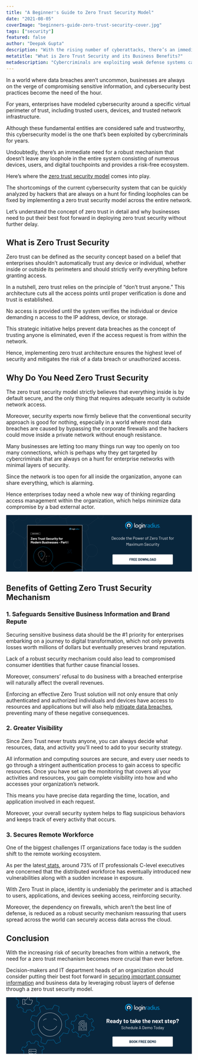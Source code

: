 ```yaml
---
title: "A Beginner's Guide to Zero Trust Security Model"
date: "2021-08-05"
coverImage: "beginners-guide-zero-trust-security-cover.jpg"
tags: ["security"]
featured: false 
author: "Deepak Gupta"
description: "With the rising number of cyberattacks, there’s an immediate need for a robust mechanism that provides a risk-free digital ecosystem. Zero trust helps businesses create the most secure environment that mitigates the risk of any kind of security breach."
metatitle: "What is Zero Trust Security and its Business Benefits?"
metadescription: "Cybercriminals are exploiting weak defense systems causing severe losses. Learn how enterprises can leverage the zero trust model to overcome the situation."
---
```


In a world where data breaches aren’t uncommon, businesses are always on the verge of compromising sensitive information, and cybersecurity best practices become the need of the hour. 

For years, enterprises have modeled cybersecurity around a specific virtual perimeter of trust, including trusted users, devices, and trusted network infrastructure. 

Although these fundamental entities are considered safe and trustworthy, this cybersecurity model is the one that’s been exploited by cybercriminals for years. 

Undoubtedly, there’s an immediate need for a robust mechanism that doesn’t leave any loophole in the entire system consisting of numerous devices, users, and digital touchpoints and provides a risk-free ecosystem. 

Here’s where the [zero trust security model](https://www.loginradius.com/blog/start-with-identity/sase-zero-trust/) comes into play. 

The shortcomings of the current cybersecurity system that can be quickly analyzed by hackers that are always on a hunt for finding loopholes can be fixed by implementing a zero trust security model across the entire network. 

Let’s understand the concept of zero trust in detail and why businesses need to put their best foot forward in deploying zero trust security without further delay. 


## What is Zero Trust Security

Zero trust can be defined as the security concept based on a belief that enterprises shouldn’t automatically trust any device or individual, whether inside or outside its perimeters and should strictly verify everything before granting access. 

In a nutshell, zero trust relies on the principle of “don’t trust anyone.” This architecture cuts all the access points until proper verification is done and trust is established. 

No access is provided until the system verifies the individual or device demanding n access to the IP address, device, or storage. 

This strategic initiative helps prevent data breaches as the concept of trusting anyone is eliminated, even if the access request is from within the network. 

Hence, implementing zero trust architecture ensures the highest level of security and mitigates the risk of a data breach or unauthorized access.


## Why Do You Need Zero Trust Security

The zero trust security model strictly believes that everything inside is by default secure, and the only thing that requires adequate security is outside network access. 

Moreover, security experts now firmly believe that the conventional security approach is good for nothing, especially in a world where most data breaches are caused by bypassing the corporate firewalls and the hackers could move inside a private network without enough resistance. 

Many businesses are letting too many things run way too openly on too many connections, which is perhaps why they get targeted by cybercriminals that are always on a hunt for enterprise networks with minimal layers of security. 

Since the network is too open for all inside the organization, anyone can share everything, which is alarming. 

Hence enterprises today need a whole new way of thinking regarding access management within the organization, which helps minimize data compromise by a bad external actor. 

[![WP-zero-trust-security](WP-zero-trust-security.png)](https://www.loginradius.com/resource/zero-trust-security/)


## Benefits of Getting Zero Trust Security Mechanism 


### 1. Safeguards Sensitive Business Information and Brand Repute

Securing sensitive business data should be the #1 priority for enterprises embarking on a journey to digital transformation, which not only prevents losses worth millions of dollars but eventually preserves brand reputation. 

Lack of a robust security mechanism could also lead to compromised consumer identities that further cause financial losses.

Moreover, consumers’ refusal to do business with a breached enterprise will naturally affect the overall revenues.

Enforcing an effective Zero Trust solution will not only ensure that only authenticated and authorized individuals and devices have access to resources and applications but will also help [mitigate data breaches](https://www.loginradius.com/blog/start-with-identity/how-to-handle-data-breaches/), preventing many of these negative consequences.


### 2. Greater Visibility 

Since Zero Trust never trusts anyone, you can always decide what resources, data, and activity you’ll need to add to your security strategy.

All information and computing sources are secure, and every user needs to go through a stringent authentication process to gain access to specific resources. Once you have set up the monitoring that covers all your activities and resources, you gain complete visibility into how and who accesses your organization’s network.

This means you have precise data regarding the time, location, and application involved in each request.

Moreover, your overall security system helps to flag suspicious behaviors and keeps track of every activity that occurs.


### 3. Secures Remote Workforce

One of the biggest challenges IT organizations face today is the sudden shift to the remote working ecosystem.

As per the latest[ stats](https://lp.skyboxsecurity.com/WICD-2020-11-WW-Distributed-Workforce-Report-Reg.html), around 73% of IT professionals C-level executives are concerned that the distributed workforce has eventually introduced new vulnerabilities along with a sudden increase in exposure.

With Zero Trust in place, identity is undeniably the perimeter and is attached to users, applications, and devices seeking access, reinforcing security.

Moreover, the dependency on firewalls, which aren’t the best line of defense, is reduced as a robust security mechanism reassuring that users spread across the world can securely access data across the cloud.

## Conclusion

With the increasing risk of security breaches from within a network, the need for a zero trust mechanism becomes more crucial than ever before. 

Decision-makers and IT department heads of an organization should consider putting their best foot forward in [securing important consumer information](https://www.loginradius.com/blog/start-with-identity/maintaining-quality-data-security-practices/) and business data by leveraging robust layers of defense through a zero trust security model. 
 


[![book-a-demo-loginradius](../../assets/book-a-demo-loginradius.png)](https://www.loginradius.com/book-a-demo/)

